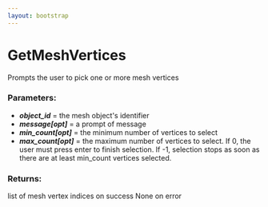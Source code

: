 ```yaml
---
layout: bootstrap
---
```


# GetMeshVertices

Prompts the user to pick one or more mesh vertices
        

### Parameters:

- ***object_id*** = the mesh object's identifier
- ***message[opt]*** = a prompt of message
- ***min_count[opt]*** = the minimum number of vertices to select
- ***max_count[opt]*** = the maximum number of vertices to select. If 0, the user must
  press enter to finish selection. If -1, selection stops as soon as there
  are at least min_count vertices selected.
        

### Returns:


list of mesh vertex indices on success
None on error
        
